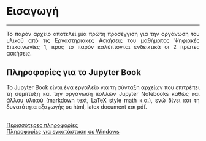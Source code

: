 Εισαγωγή
========
---
<!--suppress ALL -->
<div align="justify">Το παρόν αρχείο αποτελεί μία πρώτη προσέγγιση για την οργάνωση του υλικού από τις Εργαστηριακές
Ασκήσεις του μαθήματος Ψηφιακές Επικοινωνίες 1, προς το παρόν καλύπτονται ενδεικτικά οι 2 πρώτες ασκήσεις.</div>

Πληροφορίες για το Jupyter Book
---

<div align="justify">To Jupyter Book είναι ένα εργαλείο για τη σύνταξη αρχείων που
επιτρέπει τη σύμπτυξη και την οργάνωση πολλών Jupyter Notebooks
καθώς και άλλου υλικού (markdown text, LaTeX style math κ.α.), ενώ
δίνει και τη δυνατότητα εξαγωγής σε html, latex document και pdf.</div><br />

[Περισσότερες πληροφορίες](https://beta.jupyterbook.org/intro.html)  
[Πληροφορίες για εγκατάσταση σε Windows](https://beta.jupyterbook.org/advanced/advanced.html#working-on-windows)


